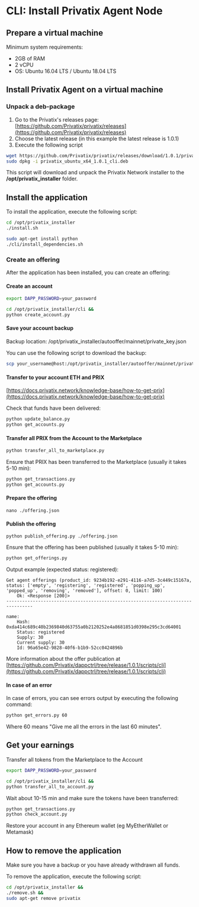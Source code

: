 # CLI: Install Privatix Agent Node

## Prepare a virtual machine <a id="InstallPrivatixAgentnode(viaCLi)toDigitalOceancloud-Prepareavirtualmachine"></a>

Minimum system requirements:

* 2GB of RAM
* 2 vCPU
* OS: Ubuntu 16.04 LTS / Ubuntu 18.04 LTS

## **Install Privatix Agent on a virtual machine**

### Unpack a deb-package

1. Go to the Privatix's releases page: [https://github.com/Privatix/privatix/releases](https://github.com/Privatix/privatix/releases)
2. Choose the latest release \(in this example the latest release is 1.0.1\)
3. Execute the following script

```bash
wget https://github.com/Privatix/privatix/releases/download/1.0.1/privatix_ubuntu_x64_1.0.1_cli.deb &&
sudo dpkg -i privatix_ubuntu_x64_1.0.1_cli.deb
```

This script will download and unpack the Privatix Network installer to the **/opt/privatix\_installer** folder.

## Install the application

To install the application, execute the following script:

```bash
cd /opt/privatix_installer 
./install.sh 

sudo apt-get install python
./cli/install_dependencies.sh
```

### Create an offering

After the application has been installed, you can create an offering:

#### Create an account

```bash
export DAPP_PASSWORD=your_password

cd /opt/privatix_installer/cli &&
python create_account.py
```

#### Save your account backup

Backup location: /opt/privatix\_installer/autooffer/mainnet/private\_key.json

You can use the following script to download the backup:

```bash
scp your_username@host:/opt/privatix_installer/autooffer/mainnet/private_key.json ~
```

#### Transfer to your account ETH and PRIX

[https://docs.privatix.network/knowledge-base/how-to-get-prix](https://docs.privatix.network/knowledge-base/how-to-get-prix)

Check that funds have been delivered:

```bash
python update_balance.py
python get_accounts.py
```

#### Transfer all PRIX from the Account to the Marketplace

```bash
python transfer_all_to_marketplace.py
```

Ensure that PRIX has been transferred to the Marketplace \(usually it takes 5-10 min\):

```bash
python get_transactions.py
python get_accounts.py
```

#### Prepare the offering

```text
nano ./offering.json
```

#### Publish the offering

```text
python publish_offering.py ./offering.json
```

Ensure that the offering has been published \(usually it takes 5-10 min\):

```bash
python get_offerings.py
```

Output example \(expected status: registered\):

```text
Get agent offerings (product_id: 9234b192-e291-4116-a7d5-3c449c15167a, status: ['empty', 'registering', 'registered', 'popping_up', 'popped_up', 'removing', 'removed'], offset: 0, limit: 100)
    Ok: <Response [200]>
--------------------------------------------------------------------------------

name:
    Hash: 0xda414c689c40b2369840d63755a0b2120252e4a8681851d0398e295c3cd64001
    Status: registered
    Supply: 30
    Current supply: 30
    Id: 96a65e42-9828-40f6-b1b9-52cc0424896b
```

More information about the offer publication at [https://github.com/Privatix/dappctrl/tree/release/1.0.1/scripts/cli](https://github.com/Privatix/dappctrl/tree/release/1.0.1/scripts/cli)

#### In case of an error

In case of errors, you can see errors output by executing the following command:

```bash
python get_errors.py 60
```

Where 60 means "Give me all the errors in the last 60 minutes".

## Get your earnings

Transfer all tokens from the Marketplace to the Account

```bash
export DAPP_PASSWORD=your_password

cd /opt/privatix_installer/cli &&
python transfer_all_to_account.py
```

Wait about 10-15 min and make sure the tokens have been transferred:

```bash
python get_transactions.py
python check_account.py
```

Restore your account in any Ethereum wallet \(eg MyEtherWallet or Metamask\)

## How to remove the application

Make sure you have a backup or you have already withdrawn all funds.

To remove the application, execute the following script:

```bash
cd /opt/privatix_installer &&
./remove.sh &&
sudo apt-get remove privatix
```

